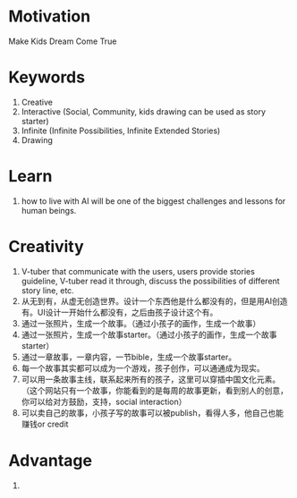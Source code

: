 Motivation
===============
Make Kids Dream Come True

Keywords
===============
1. Creative
2. Interactive (Social, Community, kids drawing can be used as story starter)
3. Infinite (Infinite Possibilities, Infinite Extended Stories)
4. Drawing

Learn
===============
1. how to live with AI will be one of the biggest challenges and lessons for human beings.

Creativity
===============
1. V-tuber that communicate with the users, users provide stories guideline, V-tuber read it through, 
   discuss the possibilities of different story line, etc.
2. 从无到有，从虚无创造世界。设计一个东西他是什么都没有的，但是用AI创造有。UI设计一开始什么都没有，之后由孩子设计这个有。
3. 通过一张照片，生成一个故事。（通过小孩子的画作，生成一个故事）
4. 通过一张照片，生成一个故事starter。（通过小孩子的画作，生成一个故事starter）
5. 通过一章故事，一章内容，一节bible，生成一个故事starter。
6. 每一个故事其实都可以成为一个游戏，孩子创作，可以通通成为现实。
7. 可以用一条故事主线，联系起来所有的孩子，这里可以穿插中国文化元素。 
   （这个网站只有一个故事，你能看到的是每周的故事更新，看到别人的创意，你可以给对方鼓励，支持，social interaction）
8. 可以卖自己的故事，小孩子写的故事可以被publish，看得人多，他自己也能赚钱or credit

Advantage
===============
1. 